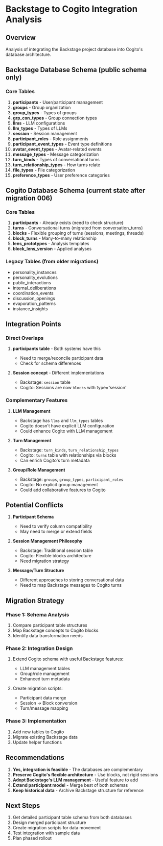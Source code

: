 # Backstage to Cogito Integration Analysis

## Overview
Analysis of integrating the Backstage project database into Cogito's database architecture.

## Backstage Database Schema (public schema only)

### Core Tables
1. **participants** - User/participant management
2. **groups** - Group organization
3. **group_types** - Types of groups
4. **grp_con_types** - Group connection types
5. **llms** - LLM configurations
6. **llm_types** - Types of LLMs
7. **session** - Session management
8. **participant_roles** - Role assignments
9. **participant_event_types** - Event type definitions
10. **avatar_event_types** - Avatar-related events
11. **message_types** - Message categorization
12. **turn_kinds** - Types of conversational turns
13. **turn_relationship_types** - How turns relate
14. **file_types** - File categorization
15. **preference_types** - User preference categories

## Cogito Database Schema (current state after migration 006)

### Core Tables
1. **participants** - Already exists (need to check structure)
2. **turns** - Conversational turns (migrated from conversation_turns)
3. **blocks** - Flexible grouping of turns (sessions, meetings, threads)
4. **block_turns** - Many-to-many relationship
5. **lens_prototypes** - Analysis templates
6. **block_lens_version** - Applied analyses

### Legacy Tables (from older migrations)
- personality_instances
- personality_evolutions
- public_interactions
- internal_deliberations
- coordination_events
- discussion_openings
- evaporation_patterns
- instance_insights

## Integration Points

### Direct Overlaps
1. **participants table** - Both systems have this
   - Need to merge/reconcile participant data
   - Check for schema differences

2. **Session concept** - Different implementations
   - Backstage: `session` table
   - Cogito: Sessions are now `blocks` with type='session'

### Complementary Features
1. **LLM Management**
   - Backstage has `llms` and `llm_types` tables
   - Cogito doesn't have explicit LLM configuration
   - Could enhance Cogito with LLM management

2. **Turn Management**
   - Backstage: `turn_kinds`, `turn_relationship_types`
   - Cogito: `turns` table with relationships via blocks
   - Can enrich Cogito's turn metadata

3. **Group/Role Management**
   - Backstage: `groups`, `group_types`, `participant_roles`
   - Cogito: No explicit group management
   - Could add collaborative features to Cogito

## Potential Conflicts

1. **Participant Schema**
   - Need to verify column compatibility
   - May need to merge or extend fields

2. **Session Management Philosophy**
   - Backstage: Traditional session table
   - Cogito: Flexible blocks architecture
   - Need migration strategy

3. **Message/Turn Structure**
   - Different approaches to storing conversational data
   - Need to map Backstage messages to Cogito turns

## Migration Strategy

### Phase 1: Schema Analysis
1. Compare participant table structures
2. Map Backstage concepts to Cogito blocks
3. Identify data transformation needs

### Phase 2: Integration Design
1. Extend Cogito schema with useful Backstage features:
   - LLM management tables
   - Group/role management
   - Enhanced turn metadata

2. Create migration scripts:
   - Participant data merge
   - Session → Block conversion
   - Turn/message mapping

### Phase 3: Implementation
1. Add new tables to Cogito
2. Migrate existing Backstage data
3. Update helper functions

## Recommendations

1. **Yes, integration is feasible** - The databases are complementary
2. **Preserve Cogito's flexible architecture** - Use blocks, not rigid sessions
3. **Adopt Backstage's LLM management** - Useful feature to add
4. **Extend participant model** - Merge best of both schemas
5. **Keep historical data** - Archive Backstage structure for reference

## Next Steps

1. Get detailed participant table schema from both databases
2. Design merged participant structure
3. Create migration scripts for data movement
4. Test integration with sample data
5. Plan phased rollout